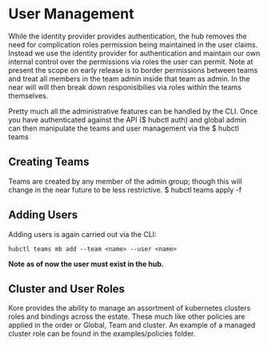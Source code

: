 # User Management

While the identity provider provides authentication, the hub removes the need for complication roles permission being maintained in the user claims. Instead we use the identity provider for authentication and maintain our own internal control over the permissions via roles the user can permit. Note at present the scope on early release is to border permissions between teams and treat all members in the team admin inside that team as admin. In the near will will then break down responisibilies via roles within the teams themselves. 

Pretty much all the administrative features can be handled by the CLI. Once you have authenticated against the API ($ hubctl auth) and global admin can then manipulate the teams and user management via the $ hubctl teams <subcommands>

## Creating Teams

Teams are created by any member of the admin group; though this will change in the near future to be less restrictive. $ hubctl teams apply -f <path>

## Adding Users
Adding users is again carried out via the CLI: 

`hubctl teams mb add --team <name> --user <name>` 

**Note as of now the user must exist in the hub.**

## Cluster and User Roles

Kore provides the ability to manage an assortment of kubernetes clusters roles and bindings across the estate. These much like other policies are applied in the order or Global, Team and cluster. An example of a managed cluster role can be found in the examples/policies folder.

